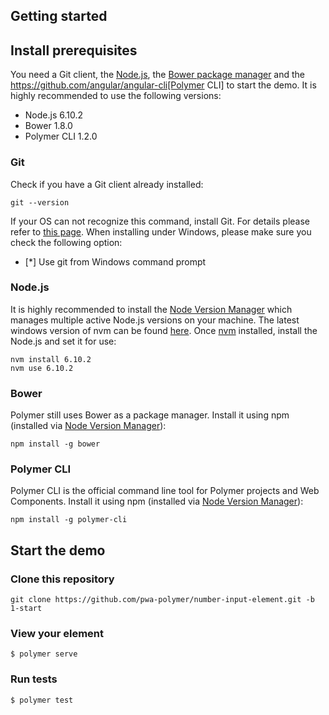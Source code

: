## Getting started

## Install prerequisites

You need a Git client, the [Node.js](https://nodejs.org/), the [Bower package manager](https://bower.io/) and the https://github.com/angular/angular-cli[Polymer CLI] to start the demo.
It is highly recommended to use the following versions:

* Node.js 6.10.2
* Bower 1.8.0
* Polymer CLI 1.2.0

### Git
Check if you have a Git client already installed:

```
git --version
```

If your OS can not recognize this command, install Git. For details please refer to [this page](http://git-scm.com).
When installing under Windows, please make sure you check the following option:

- [*] Use git from Windows command prompt

### Node.js

It is highly recommended to install the [Node Version Manager](https://github.com/creationix/nvm) which manages multiple active
Node.js versions on your machine. The latest windows version of nvm can be found [here](https://github.com/coreybutler/nvm-windows/releases/download/1.1.5/nvm-setup.zip).
Once [nvm](https://github.com/creationix/nvm) installed, install the Node.js and set it for use:

```
nvm install 6.10.2
nvm use 6.10.2
```

### Bower
Polymer still uses Bower as a package manager. Install it using npm (installed via [Node Version Manager](https://github.com/creationix/nvm)):
```
npm install -g bower
```

### Polymer CLI
Polymer CLI is the official command line tool for Polymer projects and Web Components. Install it using npm (installed via [Node Version Manager](https://github.com/creationix/nvm)):
```
npm install -g polymer-cli
```

## Start the demo

### Clone this repository

```
git clone https://github.com/pwa-polymer/number-input-element.git -b 1-start
```

### View your element

```
$ polymer serve
```

### Run tests

```
$ polymer test
```
